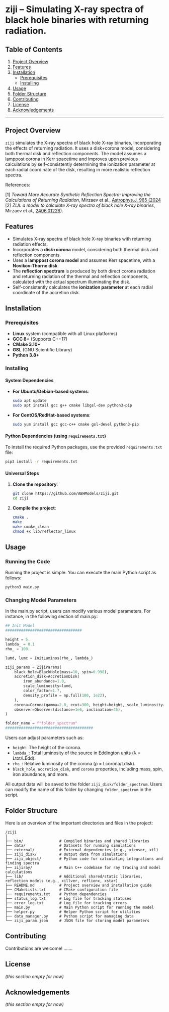 
# ziji – Simulating X-ray spectra of black hole binaries with returning radiation.

## Table of Contents
1. [Project Overview](#project-overview)
2. [Features](#features)
3. [Installation](#installation)
    - [Prerequisites](#prerequisites)
    - [Installing](#installing)
4. [Usage](#usage)
5. [Folder Structure](#folder-structure)
6. [Contributing](#contributing)
7. [License](#license)
8. [Acknowledgements](#acknowledgements)

---

## Project Overview

`ziji` simulates the X-ray spectra of black hole X-ray binaries, incorporating the effects of returning radiation. It uses a disk+corona model, considering both thermal disk and reflection components. The model assumes a lamppost corona in Kerr spacetime and improves upon previous calculations by self-consistently determining the ionization parameter at each radial coordinate of the disk, resulting in more realistic reflection spectra.

References:    

[1] _Toward More Accurate Synthetic Reflection Spectra: Improving the Calculations of Returning Radiation_, Mirzaev et al., [Astrophys.J. 965 (2024](https://iopscience.iop.org/article/10.3847/1538-4357/ad303b)    
[2] _ZIJI: a model to calculate X-ray spectra of black hole X-ray binaries_, Mirzaev et al., [2406.01226](https://arxiv.org/abs/2406.01226)).


## Features

- Simulates X-ray spectra of black hole X-ray binaries with returning radiation effects.
- Incorporates a **disk+corona** model, considering both thermal disk and reflection components.
- Uses a **lamppost corona model** and assumes Kerr spacetime, with a **Novikov-Thorne disk**.
- The **reflection spectrum** is produced by both direct corona radiation and returning radiation of the thermal and reflection components, calculated with the actual spectrum illuminating the disk.
- Self-consistently calculates the **ionization parameter** at each radial coordinate of the accretion disk.


## Installation

### Prerequisites

- **Linux** system (compatible with all Linux platforms)
- **GCC 8+** (Supports C++17)
- **CMake 3.10+**
- **GSL** (GNU Scientific Library)
- **Python 3.8+**

### Installing

#### System Dependencies

- **For Ubuntu/Debian-based systems**:
   ```bash
   sudo apt update
   sudo apt install gcc g++ cmake libgsl-dev python3-pip
   ```

- **For CentOS/RedHat-based systems**:
   ```bash
   sudo yum install gcc gcc-c++ cmake gsl-devel python3-pip
   ```

#### Python Dependencies (using `requirements.txt`)

To install the required Python packages, use the provided `requirements.txt` file:

```bash
pip3 install -r requirements.txt
```

#### Universal Steps

1. **Clone the repository**:
   ```bash
   git clone https://github.com/ABHModels/ziji.git
   cd ziji
   ```

2. **Compile the project**:
   ```bash
   cmake .
   make
   make cmake_clean
   chmod +x lib/reflector_linux
   ```


## Usage

### Running the Code

Running the project is simple. You can execute the main Python script as follows:
```bash
python3 main.py
```

### Changing Model Parameters
In the main.py script, users can modify various model parameters. For instance, in the following section of main.py:
```python
## Init Model
##################################

height = 5.
lambda_ = 0.1
rho_ = 100.

lumd, lumc = InitLuminos(rho_, lambda_)

ziji_params = ZijiParams(
    black_hole=BlackHole(mass=10, spin=0.998),
    accretion_disk=AccretionDisk(
        iron_abundance=1.0,
        scale_luminosity=lumd,
        color_factor=1.7,
        density_profile = np.full(100, 1e22),
    ),
    corona=Corona(gamma=2.0, ecut=300, height=height, scale_luminosity=lumc),
    observer=Observer(distance=1e6, inclination=45),
)

folder_name = f"folder_spectrum"
#######################################
```

Users can adjust parameters such as:

- `height`: The height of the corona.
- `lambda_`: Total luminosity of the source in Eddington units (λ = Ltot/LEdd).
- `rho_`: Relative luminosity of the corona (ρ = Lcorona/Ldisk).
- `black_hole`, `accretion_disk`, and `corona` properties, including mass, spin, iron abundance, and more.

All output data will be saved to the folder `ziji_disk/folder_spectrum`. Users can modify the name of this folder by changing `folder_spectrum` in the script.


## Folder Structure

Here is an overview of the important directories and files in the project:

```
/ziji
│
├── bin/                # Compiled binaries and shared libraries
├── data/               # Datasets for running simulations
├── external/           # External dependencies (e.g., xtensor, xtl)
├── ziji_disk/          # Output data from simulations
├── ziji_object/        # Python code for calculating integrations and finding spectra
├── zijiray/            # Main C++ codebase for ray tracing and model calculations
├── lib/                # Additional shared/static libraries, reflection models (e.g., xillver, reflionx, xstar)
├── README.md           # Project overview and installation guide
├── CMakeLists.txt      # CMake configuration file
├── requirements.txt    # Python dependencies
├── status_log.txt      # Log file for tracking statuses
├── error_log.txt       # Log file for tracking errors
├── main.py             # Main Python script for running the model
├── helper.py           # Helper Python script for utilities
├── data_manager.py     # Python script for managing data
└── ziji_param.json     # JSON file for storing model parameters
```

## Contributing

Contributions are welcome!
.......

## License

*(this section empty for now)*

## Acknowledgements

*(this section empty for now)*


